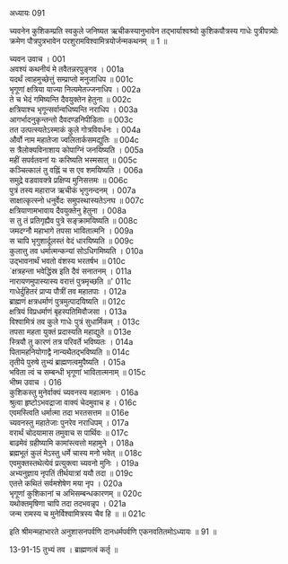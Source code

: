 अध्यायः 091

च्यवनेन कुशिकम्प्रति स्वकुले जनिष्यत ऋचीकस्यानुभावेन तद्भार्याश्वश्र्वो कुशिकपौत्रस्य गाधेः पुत्रीपत्र्योः क्रमेण पौत्रपुत्रभावेन परशुरामविश्वामित्रयोर्जन्मकथनम् ॥ 1 ॥

च्यवन उवाच ।	001  
अवश्यं कथनीयं मे तवैतन्नरपुङ्गव ।	001a  
यदर्थं त्वाहमुच्छेत्तुं सम्प्राप्तो मनुजाधिप ॥	001c  
भृगूणां क्षत्रिया याज्या नित्यमेतज्जनाधिप ।	002a  
ते च भेदं गमिष्यन्ति दैवयुक्तेन हेतुना ॥	002c  
क्षत्रियाश्च भृगून्सर्वान्वधिष्यन्ति नराधिप ।	003a  
आगर्भादनुकृन्तन्तो दैवदण्डनिपीडिताः ॥	003c  
तत उत्पत्स्यतेऽस्माकं कुले गोत्रविवर्धनः ।	004a  
और्वो नाम महातेजा ज्वलितार्कसमद्युतिः ॥	004c  
स त्रैलोक्यविनाशाय कोपाग्निं जनयिष्यति ।	005a  
महीं सपर्वतवनां यः करिष्यति भस्मसात् ॥	005c  
कञ्चित्कालं तु वह्निं च स एव शमयिष्यति ।	006a  
समुद्रे वडवावक्त्रे प्रक्षिप्य मुनिसत्तमः ॥	006c  
पुत्रं तस्य महाराज ऋचीकं भृगुनन्दनम् ।	007a  
साक्षात्कृत्स्नो धनुर्वेदः समुपस्थास्यतेऽनघ ॥	007c  
क्षत्रियाणामभावाय दैवयुक्तेनु हेतुना ।	008a  
स तु तं प्रतिगृह्यैव पुत्रे सङ्क्रामयिष्यति ॥	008c  
जमदग्नौ महाभागे तपसा भावितात्मनि ।	009a  
स चापि भृगुशार्दूलस्तं वेदं धारयिष्यति ॥	009c  
कुलात्तु तव धर्मात्मन्कन्यां सोऽधिगमिष्यति ।	010a  
उद्भावनार्थं भवतो वंशस्य भरतर्षभ ॥	010c  
`क्षत्रहन्ता भवेद्धिंस्र इति दैवं सनातनम् ।	011a  
नारायणमुपास्यास्य वरात्तं पुत्रमृच्छति ॥'	011c  
गाधेर्दुहितरं प्राप्य पौत्रीं तव महातपाः ।	012a  
ब्राह्मणं क्षत्रधर्माणं पुत्रमुत्पादयिष्यति ॥	012c  
क्षत्रियं विप्रधर्माणं बृहस्पतिमिवौजसा ।	013a  
विश्वामित्रं तव कुले गाधेः पुत्रं सुधार्मिकम् ।	013c  
तपसा महता युक्तं प्रदास्यति महाद्युते ॥	013e  
स्त्रियौ तु कारणं तत्र परिवर्ते भविष्यतः ।	014a  
पितामहनियोगाद्वै नान्यथैतद्भविष्यति ॥	014c  
तृतीये पुरुषे तुभ्यं ब्राह्मणत्वमुपैष्यति ।	015a  
भविता त्वं च सम्बन्धी भृगूणां भावितात्मनाम् ॥	015c  
भीष्म उवाच ।	016  
कुशिकस्तु मुनेर्वाक्यं च्यवनस्य महात्मनः ।	016a  
श्रुत्वा हृष्टोऽभवद्राजा वाक्यं चेदमुवाच ह ।	016c  
एवमस्त्विति धर्मात्मा तदा भरतसत्तम ॥	016e  
च्यवनस्तु महातेजाः पुनरेव नराधिपम् ।	017a  
वरार्थं चोदयामास तमुवाच स पार्थिवः ॥	017c  
बाढमेवं ग्रहीष्यामि कामांस्त्वत्तो महामुने ।	018a  
ब्रह्मभूतं कुलं मेऽस्तु धर्मे चास्य मनो भवेत् ॥	018c  
एवमुक्तस्तथेत्येवं प्रत्युक्त्वा च्यवनो मुनिः ।	019a  
अभ्यनुज्ञाय नृपतिं तीर्थयात्रां ययौ तदा ॥	019c  
एतत्ते कथितं सर्वमशेषेण मया नृप ।	020a  
भृगूणां कुशिकानां च अभिसम्बन्धकारणम् ॥	020c  
यथोक्तमृषिणा चापि तदा तदभवन्नृप ।	021a  
जन्म रामस्य च मुनेर्विश्वामित्रस्य चैव हि ॥ ॥	021c  

इति श्रीमन्महाभारते अनुशासनपर्वणि दानधर्मपर्वणि एकनवतितमोऽध्यायः ॥ 91 ॥

13-91-15 तुभ्यं तव । ब्राह्मणत्वं कर्तृ ॥
